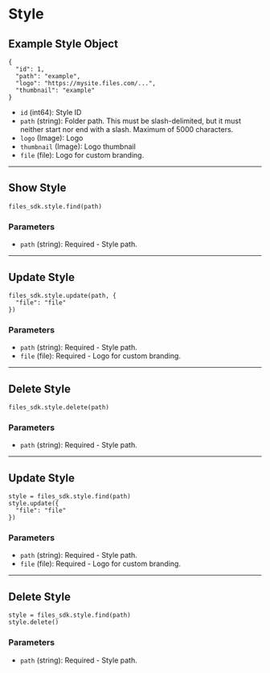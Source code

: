 # Style

## Example Style Object

```
{
  "id": 1,
  "path": "example",
  "logo": "https://mysite.files.com/...",
  "thumbnail": "example"
}
```

* `id` (int64): Style ID
* `path` (string): Folder path. This must be slash-delimited, but it must neither start nor end with a slash. Maximum of 5000 characters.
* `logo` (Image): Logo
* `thumbnail` (Image): Logo thumbnail
* `file` (file): Logo for custom branding.


---

## Show Style

```
files_sdk.style.find(path)
```

### Parameters

* `path` (string): Required - Style path.


---

## Update Style

```
files_sdk.style.update(path, {
  "file": "file"
})
```

### Parameters

* `path` (string): Required - Style path.
* `file` (file): Required - Logo for custom branding.


---

## Delete Style

```
files_sdk.style.delete(path)
```

### Parameters

* `path` (string): Required - Style path.


---

## Update Style

```
style = files_sdk.style.find(path)
style.update({
  "file": "file"
})
```

### Parameters

* `path` (string): Required - Style path.
* `file` (file): Required - Logo for custom branding.


---

## Delete Style

```
style = files_sdk.style.find(path)
style.delete()
```

### Parameters

* `path` (string): Required - Style path.
